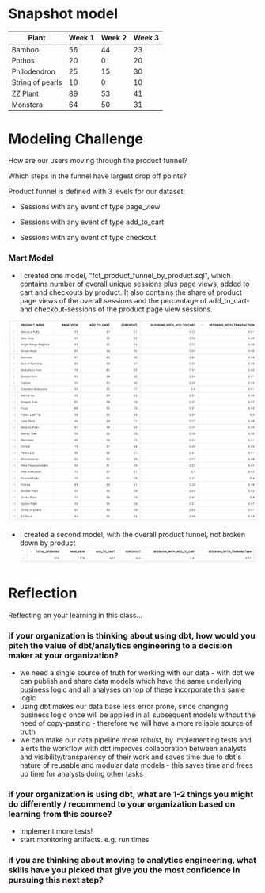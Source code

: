 # Snapshot model

| Plant| Week 1 | Week 2 | Week 3 |
|----------|----------|----------|----------|
| Bamboo    | 56   | 44   | 23  |
| Pothos    | 20   | 0   | 20  |
| Philodendron    | 25   | 15   | 30  |
| String of pearls    | 10   | 0  | 10  |
| ZZ Plant   | 89   | 53   | 41  |
| Monstera    | 64  | 50   | 31  |


# Modeling Challenge
How are our users moving through the product funnel?

Which steps in the funnel have largest drop off points?

Product funnel is defined with 3 levels for our dataset:

- Sessions with any event of type page_view

- Sessions with any event of type add_to_cart

- Sessions with any event of type checkout

### Mart Model
- I created one model, "fct_product_funnel_by_product.sql", which contains number of overall unique sessions plus 
page views, added to cart and checkouts by product.
It also contains the share of product page views of the overall sessions and the percentage of add_to_cart- and checkout-sessions of the product page view sessions.

![](pictures/product_funnel_by_product.png)


- I created a second model,  with the overall product funnel, not broken down by product
![](pictures/product_funnel_overall.png)


# Reflection 
Reflecting on your learning in this class...

### if your organization is thinking about using dbt, how would you pitch the value of dbt/analytics engineering to a decision maker at your organization?
- we need a single source of truth for working with our data - with dbt we can publish and share data models which have the same underlying business logic and all analyses on top of these incorporate this same logic
- using dbt makes our data base less error prone, since changing business logic once will be applied in all subsequent models without the need of copy-pasting - therefore we will have a more reliable source of truth
- we can make our data pipeline more robust, by implementing tests and alerts
the workflow with dbt improves collaboration between analysts and visibility/transparency of their work and saves time due to dbt`s nature of reusable and modular data models - this saves time and frees up time for analysts doing other tasks
### if your organization is using dbt, what are 1-2 things you might do differently / recommend to your organization based on learning from this course?
- implement more tests!
- start monitoring artifacts. e.g. run times

### if you are thinking about moving to analytics engineering, what skills have you picked that give you the most confidence in pursuing this next step?
